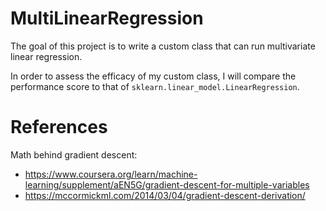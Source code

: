 # MultiLinearRegression

The goal of this project is to write a custom class that can run multivariate linear regression.

In order to assess the efficacy of my custom class, I will compare the performance score to that of `sklearn.linear_model.LinearRegression`.

# References
Math behind gradient descent:

- https://www.coursera.org/learn/machine-learning/supplement/aEN5G/gradient-descent-for-multiple-variables
- https://mccormickml.com/2014/03/04/gradient-descent-derivation/

